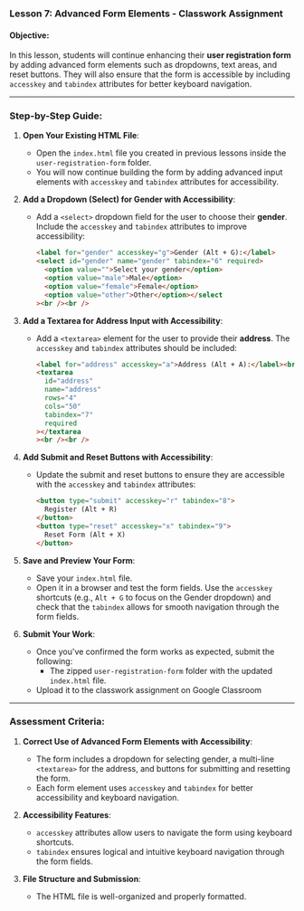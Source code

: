 ### **Lesson 7: Advanced Form Elements - Classwork Assignment**

#### **Objective:**

In this lesson, students will continue enhancing their **user registration form** by adding advanced form elements such as dropdowns, text areas, and reset buttons. They will also ensure that the form is accessible by including `accesskey` and `tabindex` attributes for better keyboard navigation.

---

### **Step-by-Step Guide:**

1. **Open Your Existing HTML File**:

   - Open the `index.html` file you created in previous lessons inside the `user-registration-form` folder.
   - You will now continue building the form by adding advanced input elements with `accesskey` and `tabindex` attributes for accessibility.

2. **Add a Dropdown (Select) for Gender with Accessibility**:

   - Add a `<select>` dropdown field for the user to choose their **gender**. Include the `accesskey` and `tabindex` attributes to improve accessibility:
     ```html
     <label for="gender" accesskey="g">Gender (Alt + G):</label>
     <select id="gender" name="gender" tabindex="6" required>
       <option value="">Select your gender</option>
       <option value="male">Male</option>
       <option value="female">Female</option>
       <option value="other">Other</option></select
     ><br /><br />
     ```

3. **Add a Textarea for Address Input with Accessibility**:

   - Add a `<textarea>` element for the user to provide their **address**. The `accesskey` and `tabindex` attributes should be included:
     ```html
     <label for="address" accesskey="a">Address (Alt + A):</label><br />
     <textarea
       id="address"
       name="address"
       rows="4"
       cols="50"
       tabindex="7"
       required
     ></textarea
     ><br /><br />
     ```

4. **Add Submit and Reset Buttons with Accessibility**:

   - Update the submit and reset buttons to ensure they are accessible with the `accesskey` and `tabindex` attributes:
     ```html
     <button type="submit" accesskey="r" tabindex="8">
       Register (Alt + R)
     </button>
     <button type="reset" accesskey="x" tabindex="9">
       Reset Form (Alt + X)
     </button>
     ```

5. **Save and Preview Your Form**:

   - Save your `index.html` file.
   - Open it in a browser and test the form fields. Use the `accesskey` shortcuts (e.g., `Alt + G` to focus on the Gender dropdown) and check that the `tabindex` allows for smooth navigation through the form fields.

6. **Submit Your Work**:
   - Once you've confirmed the form works as expected, submit the following:
     - The zipped `user-registration-form` folder with the updated `index.html` file.
   - Upload it to the classwork assignment on Google Classroom

---

### **Assessment Criteria**:

1. **Correct Use of Advanced Form Elements with Accessibility**:

   - The form includes a dropdown for selecting gender, a multi-line `<textarea>` for the address, and buttons for submitting and resetting the form.
   - Each form element uses `accesskey` and `tabindex` for better accessibility and keyboard navigation.

2. **Accessibility Features**:

   - `accesskey` attributes allow users to navigate the form using keyboard shortcuts.
   - `tabindex` ensures logical and intuitive keyboard navigation through the form fields.

3. **File Structure and Submission**:
   - The HTML file is well-organized and properly formatted.
